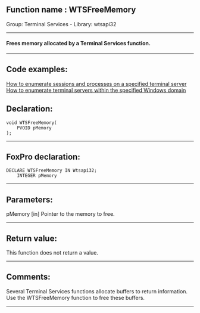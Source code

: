 
## Function name : WTSFreeMemory
Group: Terminal Services - Library: wtsapi32    
***  


#### Frees memory allocated by a Terminal Services function.

***  


## Code examples:
[How to enumerate sessions and processes on a specified terminal server](../../samples/sample_519.md)  
[How to enumerate terminal servers within the specified Windows domain](../../samples/sample_520.md)  

## Declaration:
```foxpro  
void WTSFreeMemory(
	PVOID pMemory
);  
```  
***  


## FoxPro declaration:
```foxpro  
DECLARE WTSFreeMemory IN Wtsapi32;
	INTEGER pMemory  
```  
***  


## Parameters:
pMemory 
[in] Pointer to the memory to free.   
***  


## Return value:
This function does not return a value.  
***  


## Comments:
Several Terminal Services functions allocate buffers to return information. Use the WTSFreeMemory function to free these buffers.  
  
***  


